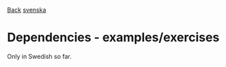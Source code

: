 [Back](/ReadMe.md)
[svenska](/Documents/Dependencies.sv.md)
# Dependencies - examples/exercises

Only in Swedish so far.